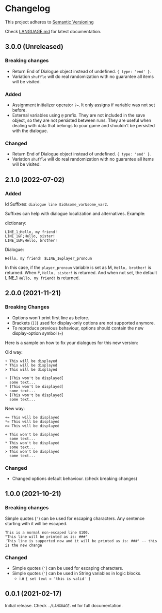 # Changelog

This project adheres to [Semantic Versioning](https://semver.org/spec/v2.0.0.html)

Check [LANGUAGE.md](./LANGUAGE.md) for latest documentation.

## 3.0.0 (Unreleased)

### Breaking changes

- Return End of Dialogue object instead of undefined. `{ type: 'end' }`.
- Variation `shuffle` will do real randomization with no guarantee all items will be visited.

### Added

- Assignment initializer operator `?=`. It only assigns if variable was not set before.
- External variables using `@` prefix. They are not included in the save object, so they are not persisted between runs.
They are useful when dealing with data that belongs to your game and shouldn't be persisted with the dialogue.


### Changed

- Return End of Dialogue object instead of undefined. `{ type: 'end' }`.
- Variation `shuffle` will do real randomization with no guarantee all items will be visited.


## 2.1.0 (2022-07-02)

### Added

Id Suffixes: `dialogue line $id&some_var&some_var2`.

Suffixes can help with dialogue localization and alternatives. Example:

dictionary:
```
LINE_1;Hello, my friend!
LINE_1&F;Hello, sister!
LINE_1&M;Hello, brother!
```
Dialogue:
```
Hello, my friend! $LINE_1&player_pronoun
```
In this case, if the `player_pronoun` variable is set as M, `Hello, brother!` is returned.
When F, `Hello, sister!` is returned. And when not set, the default LINE_1 `Hello, my friend!` is returned.

## 2.0.0 (2021-11-21)

### Breaking Changes

- Options won´t print first line as before.
- Brackets (`[]`) used for display-only options are not supported anymore.
- To reproduce previous behaviour, options should contain the new display-option symbol (`=`)

Here is a sample on how to fix your dialogues for this new version:

Old way:
```
+ This will be displayed
* This will be displayed
> This will be displayed

+ [This won't be displayed]
  some text...
* [This won't be displayed]
  some text...
> [This won't be displayed]
  some text...
```
New way:
```
+= This will be displayed
*= This will be displayed
>= This will be displayed

+ This won't be displayed
  some text...
* This won't be displayed
  some text...
> This won't be displayed
  some text...
```

### Changed

- Changed options default behaviour. (check breaking changes)

## 1.0.0 (2021-10-21)

### Breaking changes

Simple quotes (`'`) can be used for escaping characters. Any sentence starting with it
will be escaped.

```
This is a normal non-escaped line $100.
"This line will be printed as is: ###"
'This line is supported now and it will be printed as is: ###' -- this is the new change
```

### Changed

- Simple quotes (`'`) can be used for escaping characters.
- Simple quotes (`'`) can be used in String variables in logic blocks.
    - i.e `{ set text = 'this is valid' }`


## 0.0.1 (2021-02-17)

Initial release. Check `./LANGUAGE.md` for full documentation.

